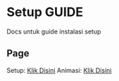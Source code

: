 # Setup GUIDE
Docs untuk guide instalasi setup

## Page
Setup: [Klik Disini](./Setup.md)
Animasi: [Klik Disini](./Animation.md)